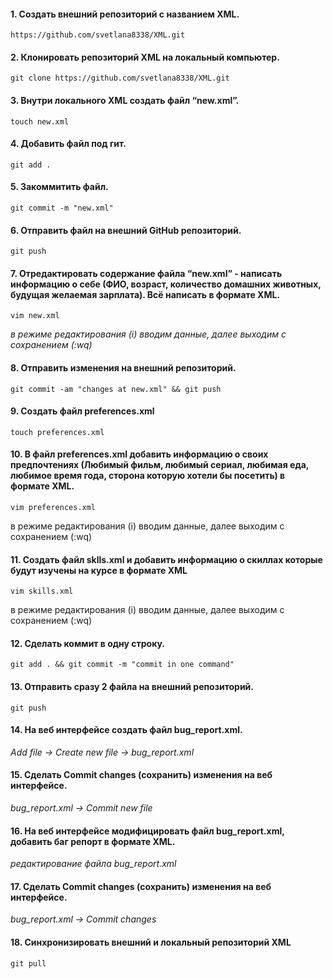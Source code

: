 #### 1. Создать внешний репозиторий c названием XML.
```
https://github.com/svetlana8338/XML.git
```

#### 2. Клонировать репозиторий XML на локальный компьютер.
```
git clone https://github.com/svetlana8338/XML.git
```

#### 3. Внутри локального XML создать файл “new.xml”.
```
touch new.xml
```

#### 4. Добавить файл под гит.
```
git add .
```

#### 5. Закоммитить файл.
```
git commit -m "new.xml"
```

#### 6. Отправить файл на внешний GitHub репозиторий.
```
git push
```

#### 7. Отредактировать содержание файла “new.xml” - написать информацию о себе (ФИО, возраст, количество домашних животных, будущая желаемая зарплата). Всё написать в формате XML.
```
vim new.xml
```
*в режиме редактирования (i) вводим данные, далее выходим с сохранением (:wq)*

#### 8. Отправить изменения на внешний репозиторий.
```
git commit -am "changes at new.xml" && git push
```

#### 9. Создать файл preferences.xml
```
touch preferences.xml
```

#### 10. В файл preferences.xml добавить информацию о своих предпочтениях (Любимый фильм, любимый сериал, любимая еда, любимое время года, сторона которую хотели бы посетить) в формате XML. 
```
vim preferences.xml
```
в режиме редактирования (i) вводим данные, далее выходим с сохранением (:wq)

#### 11. Создать файл sklls.xml и добавить информацию о скиллах которые будут изучены на курсе в формате XML
```
vim skills.xml
```
в режиме редактирования (i) вводим данные, далее выходим с сохранением (:wq)

#### 12. Сделать коммит в одну строку.
```
git add . && git commit -m "commit in one command"
```

#### 13. Отправить сразу 2 файла на внешний репозиторий.
```
git push
```

#### 14. На веб интерфейсе создать файл bug_report.xml.
*Add file -> Create new file -> bug_report.xml*

#### 15. Сделать Commit changes (сохранить) изменения на веб интерфейсе.
*bug_report.xml -> Commit new file*

#### 16. На веб интерфейсе модифицировать файл bug_report.xml, добавить баг репорт в формате XML.
*редактирование файла bug_report.xml*

#### 17. Сделать Commit changes (сохранить) изменения на веб интерфейсе.
*bug_report.xml -> Commit changes*
 
#### 18. Синхронизировать внешний и локальный репозиторий XML
```
git pull
```
